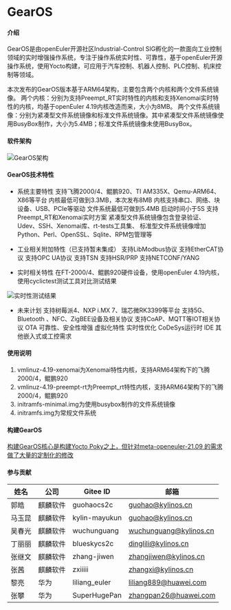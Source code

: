 # GearOS

#### 介绍
GearOS是由openEuler开源社区Industrial-Control SIG孵化的一款面向工业控制领域的实时增强操作系统，专注于操作系统实时性、可靠性，基于openEuler开源操作系统，使用Yocto构建，可应用于汽车控制、机器人控制、PLC控制、机床控制等领域。

本次发布的GearOS版本基于ARM64架构，主要包含两个内核和两个文件系统镜像。
两个内核：分别为支持Preempt_RT实时特性的内核和支持Xenomai实时特性的内核，均基于openEuler 4.19内核改造而来，大小为8MB。
两个文件系统镜像：分别为紧凑型文件系统镜像和标准文件系统镜像。其中紧凑型文件系统镜像使用BusyBox制作，大小为5.4MB；标准文件系统镜像未使用BusyBox。

#### 软件架构

![GearOS架构](https://images.gitee.com/uploads/images/2021/1105/170120_5f3cea00_5548898.png "屏幕截图.png")

#### GearOS技术特性

- 系统主要特性
支持飞腾2000/4、鲲鹏920、TI AM335X、Qemu-ARM64、X86等平台
内核最低可做到3.3MB，本次发布8MB
内核支持串口、网络、块设备、USB、PCIe等驱动
文件系统最低可做到5.4MB
启动时间小于5S
支持Preempt_RT和Xenomai实时方案
紧凑型文件系统镜像包含登录验证、Udev、SSH、Xenomai库、rt-tests工具集、
标准型文件系统镜像增加Python、Perl、OpenSSL、Sqlite、RPM包管理等

- 工业相关附加特性（已支持暂未集成）
支持LibModbus协议
支持EtherCAT协议
支持OPC UA协议
支持TSN
支持HSR/PRP
支持NETCONF/YANG

- 实时相关特性
在FT-2000/4、鲲鹏920硬件设备，使用openEuler 4.19内核，使用cyclictest测试工具对比测试结果


![实时性测试结果](https://images.gitee.com/uploads/images/2021/1105/170113_e42bc343_5548898.png "屏幕截图.png")

- 未来计划
支持树莓派4、NXP i.MX 7、瑞芯微RK3399等平台
支持5G、Bluetooth 、NFC、ZigBEE设备及相关协议
支持CoAP、MQTT等IOT相关协议
OTA
可靠性、安全性增强
虚拟化特性
实时性优化
CoDeSys运行时
IDE
其他嵌入式或工控需求

#### 使用说明

1.  vmlinuz-4.19-xenomai为Xenomai特性内核，支持ARM64架构下的飞腾2000/4，鲲鹏920
2.  vmlinuz-4.19-preempt-rt为Preempt_rt特性内核，支持ARM64架构下的飞腾2000/4，鲲鹏920
3.  initramfs-minimal.img为使用busybox制作的文件系统镜像
4.  initramfs.img为常规文件系统

#### 构建GearOS
[构建GearOS核心是构建Yocto Poky之上，但针对meta-openeuler-21.09 的需求做了大量的定制化的修改](https://gitee.com/openeuler/GearOS/blob/GearOS-2022.05/yocto-meta-GearOS/README.md)

#### 参与贡献
|姓名   | 公司      | Gitee ID          |邮箱|
|------ | --------- | ----------------- | ------------------|
|郭皓   |   麒麟软件| 	guohaocs2c      |guohao@kylinos.cn|
|马玉昆 |   麒麟软件|   kylin-mayukun   |guohao@kylinos.cn|
|吴春光 |   麒麟软件	|wuchunguang    |wuchunguang@kylinos.cn|
|丁丽丽 |	麒麟软件|	blueskycs2c	    |dinglili@kylinos.cn|
|张继文 |	麒麟软件|	zhang-jiwen	    |zhangjiwen@kylinos.cn|
|张茜   |	麒麟软件|	zxiiiii         |zhangxi@kylinos.cn|
|黎亮   |	华为    |	liliang_euler   |liliang889@huawei.com|
|张攀   |	华为    |	SuperHugePan    |zhangpan26@huawei.com|
